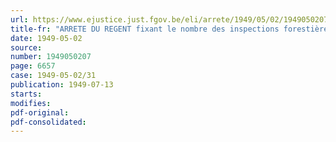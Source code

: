 ```yaml
---
url: https://www.ejustice.just.fgov.be/eli/arrete/1949/05/02/1949050207/justel
title-fr: "ARRETE DU REGENT fixant le nombre des inspections forestières de l'Administration des Eaux et Forêts"
date: 1949-05-02
source:
number: 1949050207
page: 6657
case: 1949-05-02/31
publication: 1949-07-13
starts:
modifies:
pdf-original:
pdf-consolidated:
---
```


